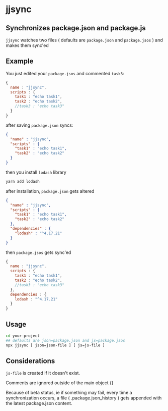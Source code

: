 # jjsync
## Synchronizes package.json and package.js

```jjsync``` watches two files ( defaults are ```package.json``` and ```package.jsos``` ) and makes them sync'ed
## Example
You just edited your ```package.jsos``` and commented ```task3```:
```js
{
  name : "jjsync",
  scripts : {
    task1 : "echo task1",
    task2 : "echo task2",
    //task3 : "echo task3"
  }
}
```
after saving ```package.json``` syncs: 
```json
{
  "name" : "jjsync",
  "scripts" : {
    "task1" : "echo task1",
    "task2" : "echo task2"
  }
}
```
then you install ```lodash``` library
```bash
yarn add lodash
```
after installation, ```package.json``` gets altered
```json
{
  "name" : "jjsync",
  "scripts" : {
    "task1" : "echo task1",
    "task2" : "echo task2"
  },
  "dependencies" : {
    "lodash" : "^4.17.21"
  }
}
```
then ```package.jsos``` gets sync'ed
```js
{
  name : "jjsync",
  scripts : {
    task1 : "echo task1",
    task2 : "echo task2",
    //task3 : "echo task3"
  },
  dependencies : {
    lodash : "^4.17.21"
  }
}
```
## Usage
```bash
cd your-project
## defaults are json=package.json and js=package.jsos
npx jjsync [ json=json-file ] [ js=js-file ]
```
## Considerations
```js-file``` is created if it doesn't exist.

Comments are ignored outside of the main object {}

Because of beta status, ie if something may fail, every time a synchronization occurs, a file ( .package.json_history ) gets appended with the latest package.json content. 
